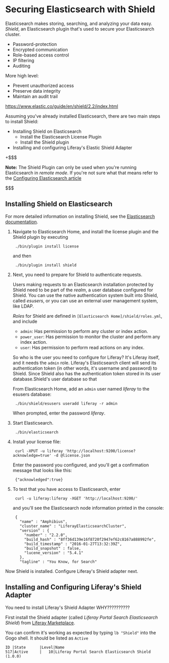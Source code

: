 # Securing Elasticsearch with Shield

Elasticsearch makes storing, searching, and analyzing your data easy. *Shield*, an
Elasticsearch plugin that's used to secure your Elasticsearch cluster.

-  Password-protection
-  Encrypted communication
-  Role-based access control
-  IP filtering
-  Auditing

More high level:

-  Prevent unauthorized access
-  Preserve data integrity
-  Maintain an audit trail

https://www.elastic.co/guide/en/shield/2.2/index.html

Assuming you've already installed Elasticsearch, there are two main steps to
install Shield:

-  Installing Shield on Elasticsearch
    -  Install the Elasticsearch License Plugin
    -  Install the Shield plugin
-  Installing and configuring Liferay's Elastic Shield Adapter

+$$$

**Note:** The Shield Plugin can only be used when you're running Elasticsearch
in *remote mode*. If you're not sure what that means refer to the [Configuring
Elasticsearch article](discover/deployment/-/knowledge_base/7-0/configuring-elasticsearch)

$$$

## Installing Shield on Elasticsearch

For more detailed information on installing Shield, see the [Elasticsearch
documentation](https://www.elastic.co/guide/en/shield/2.2/installing-shield.html).

1. Navigate to Elasticsearch Home, and install the license plugin and the Shield
   plugin by executing

        ./bin/plugin install license

    and then

        ./bin/plugin install shield

2. Next, you need to prepare for Shield to authenticate requests. 

    Users making requests to an Elasticsearch installation protected by Shield
    need to be part of the *realm*, a user database configured for Shield. You
    can use the native authentication system built into Shield, called
    *esusers*, or you can use an external user management system, like LDAP.

    *Roles* for Shield are defined in `[Elasticsearch Home]/shield/roles.yml`,
    and include

    -  `admin`: Has permission to perform any cluster or index action.
    -  `power_user`: Has permission to monitor the cluster and perform any index
    action.
    -  `user`: Has permission to perform read actions on any index.

    So who is the user you need to configure for Liferay? It's Liferay itself,
    and it needs the `admin` role.  Liferay's Elasticsearch client will send its
    authentication token (in other words, it's username and password) to Shield.
    Since Shield also has the authentication token stored in its user
    database.Shield's user database so that 

    From Elasticsearch Home, add an `admin` user named *liferay* to the esusers
    database:

        ./bin/shield/esusers useradd liferay -r admin

    When prompted, enter the password *liferay*.

3. Start Elasticsearch.

        ./bin/elasticsearch

4. Install your license file:

        curl -XPUT -u liferay 'http://localhost:9200/license?acknowledge=true' -d @license.json

    Enter the password you configured, and you'll get a confirmation message
    that looks like this:

        {"acknowledged":true}

5. To test that you have access to Elasticsearch, enter

        curl -u liferay:liferay -XGET 'http://localhost:9200/'

    and you'll see the Elasticsearch node information printed in the console:

        {
          "name" : "Amphibius",
          "cluster_name" : "LiferayElasticsearchCluster",
          "version" : {
            "number" : "2.2.0",
            "build_hash" : "8ff36d139e16f8720f2947ef62c8167a888992fe",
            "build_timestamp" : "2016-01-27T13:32:39Z",
            "build_snapshot" : false,
            "lucene_version" : "5.4.1"
          },
          "tagline" : "You Know, for Search"

Now Shield is installed. Configure Liferay's Shield adapter next.

## Installing and Configuring Liferay's Shield Adapter

You need to install Liferay's Shield Adapter WHY??????????

First install the Shield adapter (called *Liferay Portal Search Elasticsearch
Shield*) from [Liferay Marketplace](https://web.liferay.com/marketplace/).

You can confirm it's working as expected by typing `lb "Shield"` into the Gogo
shell. It should be listed as `Active`

    ID |State      |Level|Name
    517|Active     |   10|Liferay Portal Search Elasticsearch Shield (1.0.0)

